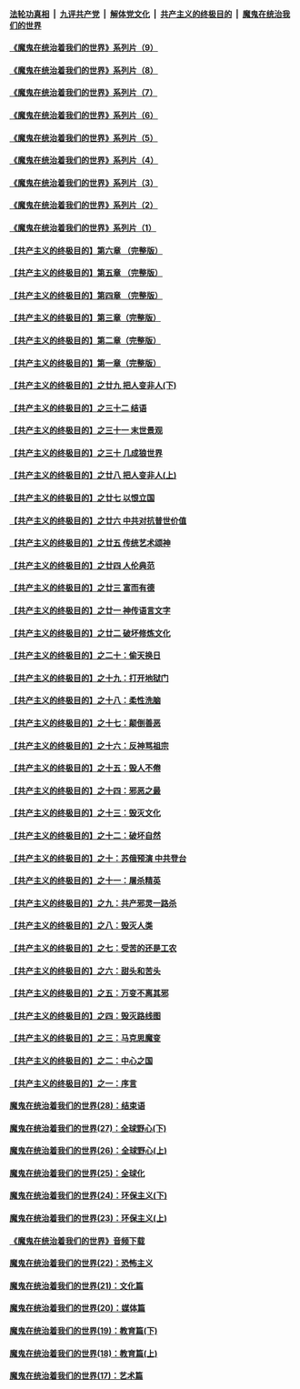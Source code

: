 ####  [法轮功真相](../../../../basic/blob/master/README.md?t=07311502) &nbsp;|&nbsp; [九评共产党](../../../../9ping.md/blob/master/README.md?t=07311502) &nbsp;|&nbsp; [解体党文化](../../../../jtdwh.md/blob/master/README.md?t=07311502)  &nbsp;|&nbsp; [共产主义的终极目的](../../../../gczydzjmd.md/blob/master/README.md?t=07311502) &nbsp;|&nbsp; [魔鬼在统治我们的世界](../../../../mgztzwmdsj.md/blob/master/README.md?t=07311502) 

#### [《魔鬼在统治着我们的世界》系列片（9）](../pages/nsc422/n12290859.md?t=07311502) 

#### [《魔鬼在统治着我们的世界》系列片（8）](../pages/nsc422/n12287445.md?t=07311502) 

#### [《魔鬼在统治着我们的世界》系列片（7）](../pages/nsc422/n12283425.md?t=07311502) 

#### [《魔鬼在统治着我们的世界》系列片（6）](../pages/nsc422/n12282314.md?t=07311502) 

#### [《魔鬼在统治着我们的世界》系列片（5）](../pages/nsc422/n12281419.md?t=07311502) 

#### [《魔鬼在统治着我们的世界》系列片（4）](../pages/nsc422/n12274024.md?t=07311502) 

#### [《魔鬼在统治着我们的世界》系列片（3）](../pages/nsc422/n12271322.md?t=07311502) 

#### [《魔鬼在统治着我们的世界》系列片（2）](../pages/nsc422/n12269049.md?t=07311502) 

#### [《魔鬼在统治着我们的世界》系列片（1）](../pages/nsc422/n12267575.md?t=07311502) 

#### [【共产主义的终极目的】第六章 （完整版）](../pages/nsc422/n11428913.md?t=07311502) 

#### [【共产主义的终极目的】第五章 （完整版）](../pages/nsc422/n11428912.md?t=07311502) 

#### [【共产主义的终极目的】第四章 （完整版）](../pages/nsc422/n11428907.md?t=07311502) 

#### [【共产主义的终极目的】第三章（完整版）](../pages/nsc422/n11428848.md?t=07311502) 

#### [【共产主义的终极目的】第二章（完整版）](../pages/nsc422/n11428831.md?t=07311502) 

#### [【共产主义的终极目的】第一章（完整版）](../pages/nsc422/n11417651.md?t=07311502) 

#### [【共产主义的终极目的】之廿九 把人变非人(下)](../pages/nsc422/n11344140.md?t=07311502) 

#### [【共产主义的终极目的】之三十二 结语](../pages/nsc422/n11360535.md?t=07311502) 

#### [【共产主义的终极目的】之三十一 末世景观](../pages/nsc422/n11351129.md?t=07311502) 

#### [【共产主义的终极目的】之三十 几成狼世界](../pages/nsc422/n11348280.md?t=07311502) 

#### [【共产主义的终极目的】之廿八 把人变非人(上)](../pages/nsc422/n11340492.md?t=07311502) 

#### [【共产主义的终极目的】之廿七 以恨立国](../pages/nsc422/n11336944.md?t=07311502) 

#### [【共产主义的终极目的】之廿六 中共对抗普世价值](../pages/nsc422/n11324785.md?t=07311502) 

#### [【共产主义的终极目的】之廿五 传统艺术颂神](../pages/nsc422/n11296396.md?t=07311502) 

#### [【共产主义的终极目的】之廿四 人伦典范](../pages/nsc422/n11296397.md?t=07311502) 

#### [【共产主义的终极目的】之廿三 富而有德](../pages/nsc422/n11283598.md?t=07311502) 

#### [【共产主义的终极目的】之廿一 神传语言文字](../pages/nsc422/n11263265.md?t=07311502) 

#### [【共产主义的终极目的】之廿二 破坏修炼文化](../pages/nsc422/n11245728.md?t=07311502) 

#### [【共产主义的终极目的】之二十：偷天换日](../pages/nsc422/n11238846.md?t=07311502) 

#### [【共产主义的终极目的】之十九：打开地狱门](../pages/nsc422/n11206376.md?t=07311502) 

#### [【共产主义的终极目的】之十八：柔性洗脑](../pages/nsc422/n11199994.md?t=07311502) 

#### [【共产主义的终极目的】之十七：颠倒善恶](../pages/nsc422/n11179782.md?t=07311502) 

#### [【共产主义的终极目的】之十六：反神骂祖宗](../pages/nsc422/n11166798.md?t=07311502) 

#### [【共产主义的终极目的】之十五：毁人不倦](../pages/nsc422/n11166792.md?t=07311502) 

#### [【共产主义的终极目的】之十四：邪恶之最](../pages/nsc422/n11150249.md?t=07311502) 

#### [【共产主义的终极目的】之十三：毁灭文化](../pages/nsc422/n11135227.md?t=07311502) 

#### [【共产主义的终极目的】之十二：破坏自然](../pages/nsc422/n11135214.md?t=07311502) 

#### [【共产主义的终极目的】之十：苏俄预演 中共登台](../pages/nsc422/n11118424.md?t=07311502) 

#### [【共产主义的终极目的】之十一：屠杀精英](../pages/nsc422/n11118442.md?t=07311502) 

#### [【共产主义的终极目的】之九：共产邪灵一路杀](../pages/nsc422/n11114139.md?t=07311502) 

#### [【共产主义的终极目的】之八：毁灭人类](../pages/nsc422/n11108503.md?t=07311502) 

#### [【共产主义的终极目的】之七：受苦的还是工农](../pages/nsc422/n11101809.md?t=07311502) 

#### [【共产主义的终极目的】之六：甜头和苦头](../pages/nsc422/n11096971.md?t=07311502) 

#### [【共产主义的终极目的】之五：万变不离其邪](../pages/nsc422/n11091285.md?t=07311502) 

#### [【共产主义的终极目的】之四：毁灭路线图](../pages/nsc422/n11086284.md?t=07311502) 

#### [【共产主义的终极目的】之三：马克思魔变](../pages/nsc422/n11061941.md?t=07311502) 

#### [【共产主义的终极目的】之二：中心之国](../pages/nsc422/n11047728.md?t=07311502) 

#### [【共产主义的终极目的】之一：序言](../pages/nsc422/n11086077.md?t=07311502) 

#### [魔鬼在统治着我们的世界(28)：结束语](../pages/nsc422/n10936246.md?t=07311502) 

#### [魔鬼在统治着我们的世界(27)：全球野心(下)](../pages/nsc422/n10928319.md?t=07311502) 

#### [魔鬼在统治着我们的世界(26)：全球野心(上)](../pages/nsc422/n10900318.md?t=07311502) 

#### [魔鬼在统治着我们的世界(25)：全球化](../pages/nsc422/n10788205.md?t=07311502) 

#### [魔鬼在统治着我们的世界(24)：环保主义(下)](../pages/nsc422/n10695307.md?t=07311502) 

#### [魔鬼在统治着我们的世界(23)：环保主义(上)](../pages/nsc422/n10688613.md?t=07311502) 

#### [《魔鬼在统治着我们的世界》音频下载](../pages/nsc422/n10635553.md?t=07311502) 

#### [魔鬼在统治着我们的世界(22)：恐怖主义](../pages/nsc422/n10614727.md?t=07311502) 

#### [魔鬼在统治着我们的世界(21)：文化篇](../pages/nsc422/n10597706.md?t=07311502) 

#### [魔鬼在统治着我们的世界(20)：媒体篇](../pages/nsc422/n10586579.md?t=07311502) 

#### [魔鬼在统治着我们的世界(19)：教育篇(下)](../pages/nsc422/n10564808.md?t=07311502) 

#### [魔鬼在统治着我们的世界(18)：教育篇(上)](../pages/nsc422/n10526970.md?t=07311502) 

#### [魔鬼在统治着我们的世界(17)：艺术篇](../pages/nsc422/n10499093.md?t=07311502) 

